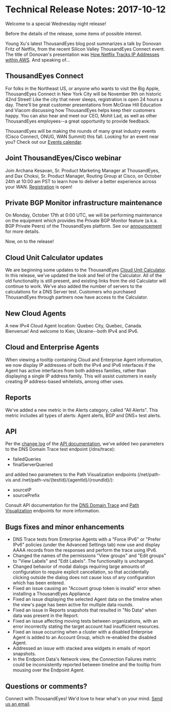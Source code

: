 # Technical Release Notes: 2017-10-12

Welcome to a special Wednesday night release!

Before the details of the release, some items of possible interest.

Young Xu's latest ThousandEyes blog post summarizes a talk by Donovan Fritz of Netflix, from the recent Silicon Valley ThousandEyes Connect event. The title of Donovan's presentation was [How Netflix Tracks IP Addresses within AWS](https://blog.thousandeyes.com/how-netflix-tracks-ip-addresses-within-aws/). And speaking of...

## ThousandEyes Connect

For folks in the Northeast US, or anyone who wants to visit the Big Apple, ThousandEyes Connect in New York City will be November 9th on historic 42nd Street! Like the city that never sleeps, registration is open 24 hours a day. There'll be great customer presentations from McGraw Hill Education and Viacom discussing how ThousandEyes helps keep their customers happy. You can also hear and meet our CEO, Mohit Lad, as well as other ThousandEyes employees--a great opportunity to provide feedback.

ThousandEyes will be making the rounds of many great industry events \(Cisco Connect, ONUG, WAN Summit\) this fall. Looking for an event near you? Check out our [Events calendar](https://www.thousandeyes.com/events).

## Joint ThousandEyes/Cisco webinar

Join Archana Kesavan, Sr. Product Marketing Manager at ThousandEyes, and Dax Choksi, Sr. Product Manager, Routing Group at Cisco, on October 24th at 10:00 am PST to learn how to deliver a better experience across your WAN. [Registration](https://events-cisco.webex.com/mw3200/mywebex/default.do?nomenu=true&siteurl=events-cisco&service=6&rnd=0.16814004581502706&main_url=https%3A%2F%2Fevents-cisco.webex.com%2Fec3200%2Feventcenter%2Fevent%2FeventAction.do%3FtheAction%3Ddetail%26%26%26EMK%3D4832534b00000004c9a76d92ce5decd5bad02578884f21297c8aa23a8b7040af548e01c02f62cd2e%26siteurl%3Devents-cisco%26confViewID%3D71109141301604973%26encryptTicket%3DSDJTSwAAAATgqF4H6XM1HT-i-Fl2n5650qziZeuxC4J4Y-34saFDxw2%26) is open!

## Private BGP Monitor infrastructure maintenance

On Monday, October 17th at 0:00 UTC, we will be performing maintenance on the equipment which provides the Private BGP Monitor feature \(a.k.a. BGP Private Peers\) of the ThousandEyes platform. See our [announcement](https://success.thousandeyes.com/PublicArticlePage?articleIdParam=kA0440000009SDbCAM) for more details.

Now, on to the release!

## Cloud Unit Calculator updates

We are beginning some updates to the ThousandEyes [Cloud Unit Calculator](https://app.thousandeyes.com/calculator). In this release, we've updated the look and feel of the Calculator. All of the old functionality is still present, and existing links from the old Calculator will continue to work. We've also added the number of servers to the calculations for a DNS Server test. Customers who purchased ThousandEyes through partners now have access to the Calculator.

## New Cloud Agents

A new IPv4 Cloud Agent location: Quebec City, Quebec, Canada. Bienvenue! And welcome to Kiev, Ukraine--both IPv4 and IPv6.

## Cloud and Enterprise Agents

When viewing a tooltip containing Cloud and Enterprise Agent information, we now display IP addresses of both the IPv4 and IPv6 interfaces if the Agent has active interfaces from both address families, rather than displaying a single IP address family. This will assist customers in easily creating IP address-based whitelists, among other uses.

## Reports

We've added a new metric in the Alerts category, called "All Alerts". This metric includes all types of alerts: Agent alerts, BGP and DNS+ test alerts.

## API

Per the [change log](http://developer.thousandeyes.com/v6/#/changesummary) of the [API documentation](http://developer.thousandeyes.com/), we've added two parameters to the DNS Domain Trace test endpoint \(/dns/trace\):

* failedQueries
* finalServerQueried

and added two parameters to the Path Visualization endpoints \(/net/path-vis and /net/path-vis/{testId}/{agentId}/{roundId}/\):

* sourceIP
* sourcePrefix

Consult API documentation for the [DNS Domain Trace](http://developer.thousandeyes.com/v6/test_data/#/dns-trace) and [Path Visualization](http://developer.thousandeyes.com/v6/test_data/#/path-vis) endpoints for more information.

## Bugs fixes and minor enhancements

* DNS Trace tests from Enterprise Agents with a "Force IPv6" or "Prefer IPv6" policies \(under the Advanced Settings tab\) now use and display AAAA records from the responses and perform the trace using IPv6.
* Changed the names of the permissions "View groups" and "Edit groups" to "View Labels" and "Edit Labels". The functionality is unchanged.
* Changed behavior of modal dialogs requiring large amounts of configuration to require explicit cancellation, so that accidentally clicking outside the dialog does not cause loss of any configuration which has been entered.
* Fixed an issue causing an "Account group token is invalid" error when installing a ThousandEyes Appliance.
* Fixed an issue displaying the selected Agent data on the timeline when the view's page has been active for multiple data rounds.
* Fixed an issue in Reports snapshots that resulted in "No Data" when data was present in the Report.
* Fixed an issue affecting moving tests between organizations, with an error incorrectly stating the target account had insufficient resources.
* Fixed an issue occurring when a cluster with a disabled Enterprise Agent is added to an Account Group, which re-enabled the disabled Agent.
* Addressed an issue with stacked area widgets in emails of report snapshots.
* In the Endpoint Data's Network view, the Connection Failures metric could be inconsistently reported between timeline and the tooltip from mousing over the Endpoint Agent.

## Questions or comments?

Connect with ThousandEyes! We'd love to hear what's on your mind. [Send us an email](mailto:support@thousandeyes.com?subject=2017-10-11+Release+Update).

